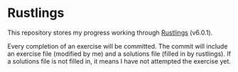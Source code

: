 # Rustlings

This repository stores my progress working through [Rustlings](https://github.com/rust-lang/rustlings) (v6.0.1).

Every completion of an exercise will be committed. The commit will include an exercise file (modified by me) and a solutions file (filled in by rustlings). If a solutions file is not filled in, it means I have not attempted the exercise yet.
